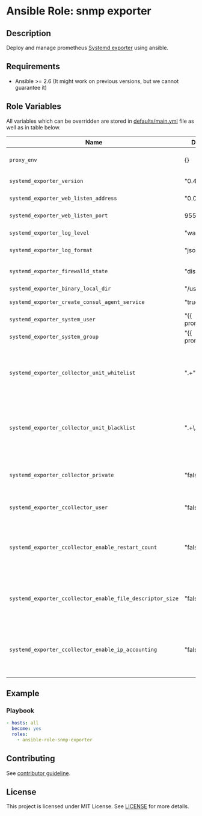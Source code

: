 # Ansible Role: snmp exporter

## Description

Deploy and manage prometheus [Systemd exporter](https://github.com/povilasv/systemd_exporter) using ansible.

## Requirements

- Ansible >= 2.6 (It might work on previous versions, but we cannot guarantee it)

## Role Variables

All variables which can be overridden are stored in [defaults/main.yml](defaults/main.yml) file as well as in table below.

| Name           | Default Value | Description                        |
| -------------- | ------------- | -----------------------------------|
| `proxy_env` | {} | Proxy environment variables |
| `systemd_exporter_version` | "0.4.0" | Set exporter version |
| `systemd_exporter_web_listen_address` | "0.0.0.0" | Set exporter ip-adress |
| `systemd_exporter_web_listen_port` | 9558 | Set exporter listen-port |
| `systemd_exporter_log_level` | "warn" | Loglevel for the exporter |
| `systemd_exporter_log_format` | "json" | Logformat for the exporter |
| `systemd_exporter_firewalld_state` | "disabled" | Enabled/Disabled Firewalld and open the port |
| `systemd_exporter_binary_local_dir` | "/usr/local/bin" | Binary Path |
| `systemd_exporter_create_consul_agent_service` | "true" | Add consul agent config snipped |
| `systemd_exporter_system_user` | "{{ prometheus_user | default('root') }}" | Set exporters system user |
| `systemd_exporter_system_group` | "{{ prometheus_group | default('root') }}" | Set exporters system group |
| `systemd_exporter_collector_unit_whitelist` | ".+" | Regexp of systemd units to whitelist. Units must both match whitelist and not match blacklist to be included. |
| `systemd_exporter_collector_unit_blacklist` | ".+\\.(device)" | Regexp of systemd units to blacklist. Units must both match whitelist and not match blacklist to be included. |
| `systemd_exporter_collector_private` | "false" | Establish a private, direct connection to systemd without dbus. |
| `systemd_exporter_ccollector_user` | "false" | Connect to the user systemd instance. |
| `systemd_exporter_ccollector_enable_restart_count` | "false" | Enables service restart count metrics. This feature only works with systemd 235 and above. |
| `systemd_exporter_ccollector_enable_file_descriptor_size` | "false" | Enables file descriptor size metrics. Systemd Exporter needs access to /proc/X/fd files. |
| `systemd_exporter_ccollector_enable_ip_accounting` | "false" | Enables service ip accounting metrics. This feature only works with systemd 235 and above. |

## Example

### Playbook

```yaml
- hosts: all
  become: yes
  roles:
    - ansible-role-snmp-exporter
```

## Contributing

See [contributor guideline](CONTRIBUTING.md).

## License

This project is licensed under MIT License. See [LICENSE](/LICENSE) for more details.
